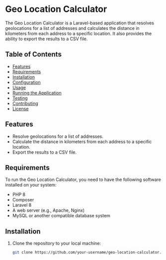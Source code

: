 # Geo Location Calculator

The Geo Location Calculator is a Laravel-based application that resolves geolocations for a list of addresses and calculates the distance in kilometers from each address to a specific location. It also provides the ability to export the results to a CSV file.

## Table of Contents

- [Features](#features)
- [Requirements](#requirements)
- [Installation](#installation)
- [Configuration](#configuration)
- [Usage](#usage)
- [Running the Application](#running-the-application)
- [Testing](#testing)
- [Contributing](#contributing)
- [License](#license)

## Features

- Resolve geolocations for a list of addresses.
- Calculate the distance in kilometers from each address to a specific location.
- Export the results to a CSV file.

## Requirements

To run the Geo Location Calculator, you need to have the following software installed on your system:

- PHP 8
- Composer
- Laravel 8
- A web server (e.g., Apache, Nginx)
- MySQL or another compatible database system

## Installation

1. Clone the repository to your local machine:

   ```bash
   git clone https://github.com/your-username/geo-location-calculator.git


